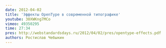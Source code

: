 ```yaml
---
date: 2012-04-02
title: 'Эффекты OpenType в современной типографике'
youtube: 30XWKng7MCo
vimeo: 49350295
time: 27:34
pres: http://webstandardsdays.ru/2012/04/02/pres/opentype-effects.pdf
authors: Ростислав Чебыкин
---
```

